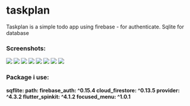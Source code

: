 # taskplan

Taskplan is a simple todo app using firebase - for authenticate. Sqlite for database

### Screenshots:
<img src="https://github.com/theiskaa/taskplan/blob/master/assets/screenshots/1.png">  <img src="https://github.com/theiskaa/taskplan/blob/master/assets/screenshots/2.png">  <img src="https://github.com/theiskaa/taskplan/blob/master/assets/screenshots/3.png">  <img src="https://github.com/theiskaa/taskplan/blob/master/assets/screenshots/4.png">  <img src="https://github.com/theiskaa/taskplan/blob/master/assets/screenshots/5.png">  <img src="https://github.com/theiskaa/taskplan/blob/master/assets/screenshots/6.png">  <img src="https://github.com/theiskaa/taskplan/blob/master/assets/screenshots/7.png">  <img src="https://github.com/theiskaa/taskplan/blob/master/assets/screenshots/8.png">

### Package i use:

**sqflite:
path:
firebase_auth: ^0.15.4
cloud_firestore: ^0.13.5
provider: ^4.3.2
flutter_spinkit: ^4.1.2
focused_menu: ^1.0.1**
